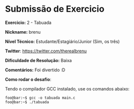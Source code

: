 # Submissão de Exercicio

**Exercicio:** 2 - Tabuada

**Nickname:** brenu

**Nível Técnico:** Estudante/Estagiário/Junior (Sim, os três)

**Twitter**: https://twitter.com/therealbrenu

**Dificuldade de Resolução:** Baixa

**Comentários:** Foi divertido :D

**Como rodar o desafio**:

Tendo o compilador GCC instalado, use os comandos abaixo:

```console
foo@bar:~$ gcc -o tabuada main.c
foo@bar:~$ ./tabuada
```
